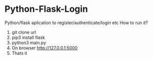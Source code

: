 # Python-Flask-Login
Python/flask aplication to register/authenticate/login etc
How to run it?
1. git clone url
2. pip3 install flask
3. python3 main.py
4. On browser http://127.0.0.1:5000
5. Thats it

